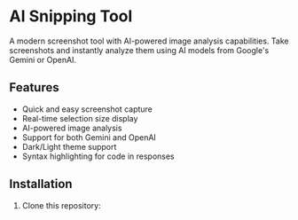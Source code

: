 # AI Snipping Tool

A modern screenshot tool with AI-powered image analysis capabilities. Take screenshots and instantly analyze them using AI models from Google's Gemini or OpenAI.

## Features

- Quick and easy screenshot capture
- Real-time selection size display
- AI-powered image analysis
- Support for both Gemini and OpenAI
- Dark/Light theme support
- Syntax highlighting for code in responses

## Installation

1. Clone this repository:
